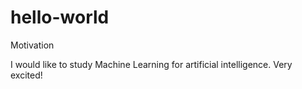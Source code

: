 # hello-world
Motivation

I would like to study Machine Learning for artificial intelligence.
Very excited! 
